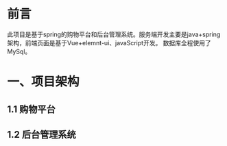 # 前言

此项目是基于spring的购物平台和后台管理系统。服务端开发主要是java+spring架构，前端页面是基于Vue+elemnt-ui、javaScript开发。
数据库全程使用了MySql。

# 一、项目架构

## 1.1 购物平台



## 1.2 后台管理系统
